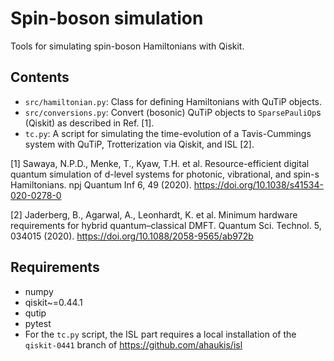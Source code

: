 # Spin-boson simulation

Tools for simulating spin-boson Hamiltonians with Qiskit.

## Contents

- `src/hamiltonian.py`: Class for defining Hamiltonians with QuTiP objects.
- `src/conversions.py`: Convert (bosonic) QuTiP objects to `SparsePauliOp`s (Qiskit) as described in Ref. [1].
- `tc.py`: A script for simulating the time-evolution of a Tavis-Cummings system with QuTiP, Trotterization via Qiskit, and ISL [2].

[1] Sawaya, N.P.D., Menke, T., Kyaw, T.H. et al. Resource-efficient digital quantum simulation of d-level systems for photonic, vibrational, and spin-s Hamiltonians. npj Quantum Inf 6, 49 (2020). https://doi.org/10.1038/s41534-020-0278-0

[2] Jaderberg, B., Agarwal, A., Leonhardt, K. et al. Minimum hardware requirements for hybrid quantum–classical DMFT. Quantum Sci. Technol. 5, 034015 (2020). https://doi.org/10.1088/2058-9565/ab972b

## Requirements

- numpy
- qiskit~=0.44.1
- qutip
- pytest
- For the `tc.py` script, the ISL part requires a local installation of the `qiskit-0441` branch of https://github.com/ahaukis/isl
